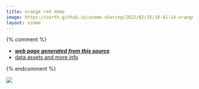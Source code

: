 ```yaml
---
title: orange red demo
image: https://vorth.github.io/vzome-sharing/2022/02/15/18-41-14-orange-red-demo/orange-red-demo.png
layout: vzome
---
```


{% comment %}
 - [***web page generated from this source***][post]
 - [data assets and more info][github]

[post]: <https://vorth.github.io/vzome-sharing/2022/02/15/orange-red-demo-18-41-14.html>
[github]: <https://github.com/vorth/vzome-sharing/tree/main/2022/02/15/18-41-14-orange-red-demo/>
{% endcomment %}

<vzome-viewer style="width: 100%; height: 65vh;"
       src="https://vorth.github.io/vzome-sharing/2022/02/15/18-41-14-orange-red-demo/orange-red-demo.vZome" >
  <img src="https://vorth.github.io/vzome-sharing/2022/02/15/18-41-14-orange-red-demo/orange-red-demo.png" />
</vzome-viewer>